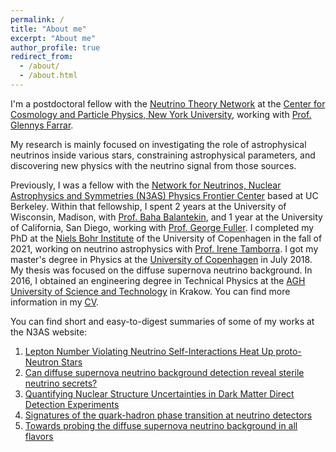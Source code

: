 ```yaml
---
permalink: /
title: "About me"
excerpt: "About me"
author_profile: true
redirect_from: 
  - /about/
  - /about.html
---
```


I'm a postdoctoral fellow with the [Neutrino Theory Network](https://ntn.fnal.gov/) at the [Center for Cosmology and Particle Physics, New York University](https://cosmo.nyu.edu/), working with [Prof. Glennys Farrar](https://inspirehep.net/authors/1010333).


My research is mainly focused on investigating the role of astrophysical neutrinos inside various stars, constraining astrophysical parameters, and discovering new physics with the neutrino signal from those sources.


Previously, I was a fellow with the [Network for Neutrinos, Nuclear Astrophysics and Symmetries (N3AS) Physics Frontier Center](https://n3as.berkeley.edu/) based at UC Berkeley. Within that fellowship, I spent 2 years at the University of Wisconsin, Madison, with [Prof. Baha Balantekin](https://inspirehep.net/authors/1017575), and 1 year at the University of California, San Diego, working with [Prof. George Fuller](https://inspirehep.net/authors/1009206).
I completed my PhD at the [Niels Bohr Institute](https://www.nbi.ku.dk/english/) of the University of Copenhagen in the fall of 2021, working on neutrino astrophysics with [Prof. Irene Tamborra](https://inspirehep.net/authors/1058384). I got my master's degree in Physics at the [University of Copenhagen](https://www.ku.dk/english/) in July 2018. My thesis was focused on the diffuse supernova neutrino background.
In 2016, I obtained an engineering degree in Technical Physics at the [AGH University of Science and Technology](https://www.agh.edu.pl/en/) in Krakow. You can find more information in my [CV](https://annaannafs.github.io/files/CV-Anna-Suliga.pdf).


You can find short and easy-to-digest summaries of some of my works at the N3AS website: <br/>
1. [Lepton Number Violating Neutrino Self-Interactions Heat Up proto-Neutron Stars](https://n3as.berkeley.edu/p/lepton-violating-neutrino-self-interactions-heat-up/) <br/>
2. [Can diffuse supernova neutrino background detection reveal sterile neutrino secrets?](https://n3as.berkeley.edu/p/diffuse-supernova-background-secrets-2024/) <br/>
3. [Quantifying Nuclear Structure Uncertainties in Dark Matter Direct Detection Experiments](https://n3as.berkeley.edu/p/nuclear-uncertainties-dark-matter-direct-detection/) <br/>
4. [Signatures of the quark-hadron phase transition at neutrino detectors](https://n3as.berkeley.edu/p/sig-quark-hadron-phase-transition/) <br/>
5. [Towards probing the diffuse supernova neutrino background in all flavors](https://n3as.berkeley.edu/p/probing-diffuse-supernova-neutrino-flavors/) <br/>


